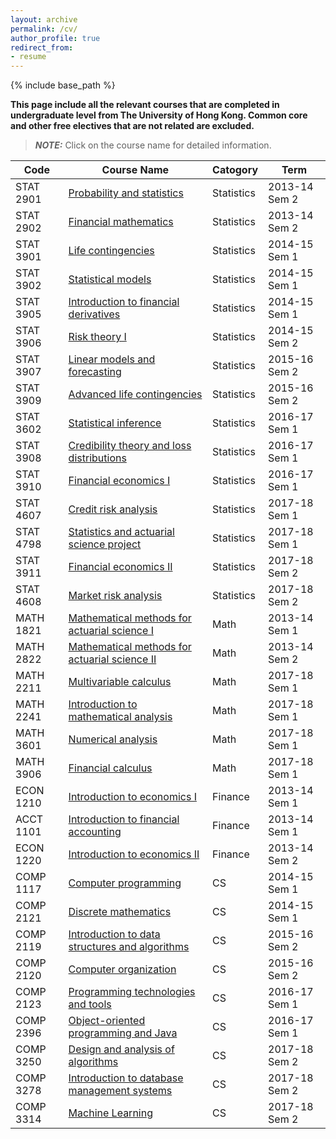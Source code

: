 ```yaml
---
layout: archive
permalink: /cv/
author_profile: true
redirect_from:
- resume
---
```

{% include base_path %}

**This page include all the relevant courses that are completed in undergraduate level from The University of Hong Kong. Common core and other free electives that are not related are excluded.**

> **_NOTE:_**  Click on the course name for detailed information.

| Code    | Course Name                                                                                                                             | Catogory    | Term          |
|-----------|---------------------------------------------------------------------------------------------------------------------------------------------|------------|---------------|
| STAT 2901 | [Probability and statistics](https://webapp.science.hku.hk/sr4/servlet/enquiry?Type=Course&course_code=STAT2901)                            | Statistics | 2013-14 Sem 2 |
| STAT 2902 | [Financial mathematics](https://webapp.science.hku.hk/sr4/servlet/enquiry?Type=Course&course_code=STAT2902)                                 | Statistics | 2013-14 Sem 2 |
| STAT 3901 | [Life contingencies](https://webapp.science.hku.hk/sr4/servlet/enquiry?Type=Course&course_code=STAT3901)                                    | Statistics | 2014-15 Sem 1 |
| STAT 3902 | [Statistical models](https://webapp.science.hku.hk/sr4/servlet/enquiry?Type=Course&course_code=STAT3902)                                    | Statistics | 2014-15 Sem 1 |
| STAT 3905 | [Introduction to financial derivatives](https://webapp.science.hku.hk/sr4/servlet/enquiry?Type=Course&course_code=STAT3905)                 | Statistics | 2014-15 Sem 1 |
| STAT 3906 | [Risk theory I](https://webapp.science.hku.hk/sr4/servlet/enquiry?Type=Course&course_code=STAT3906)                                         | Statistics | 2014-15 Sem 2 |
| STAT 3907 | [Linear models and forecasting](https://webapp.science.hku.hk/sr4/servlet/enquiry?Type=Course&course_code=STAT3907)                         | Statistics | 2015-16 Sem 2 |
| STAT 3909 | [Advanced life contingencies](https://webapp.science.hku.hk/sr4/servlet/enquiry?Type=Course&course_code=STAT3909)                           | Statistics | 2015-16 Sem 2 |
| STAT 3602 | [Statistical inference](https://webapp.science.hku.hk/sr4/servlet/enquiry?Type=Course&course_code=STAT3602)                                 | Statistics | 2016-17 Sem 1 |
| STAT 3908 | [Credibility theory and loss distributions](https://webapp.science.hku.hk/sr4/servlet/enquiry?Type=Course&course_code=STAT3908)             | Statistics | 2016-17 Sem 1 |
| STAT 3910 | [Financial economics I](https://webapp.science.hku.hk/sr4/servlet/enquiry?Type=Course&course_code=STAT3910)                                 | Statistics | 2016-17 Sem 1 |
| STAT 4607 | [Credit risk analysis](https://webapp.science.hku.hk/sr4/servlet/enquiry?Type=Course&course_code=STAT4607)                                  | Statistics | 2017-18 Sem 1 |
| STAT 4798 | [Statistics and actuarial science project](https://webapp.science.hku.hk/sr4/servlet/enquiry?Type=Course&course_code=STAT4798)              | Statistics | 2017-18 Sem 1 |
| STAT 3911 | [Financial economics II](https://webapp.science.hku.hk/sr4/servlet/enquiry?Type=Course&course_code=STAT3911)                                | Statistics | 2017-18 Sem 2 |
| STAT 4608 | [Market risk analysis](https://webapp.science.hku.hk/sr4/servlet/enquiry?Type=Course&course_code=STAT4608)                                  | Statistics | 2017-18 Sem 2 |
| MATH 1821 | [Mathematical methods for actuarial science I](https://webapp.science.hku.hk/sr4/servlet/enquiry?Type=Course&course_code=MATH1821)          | Math       | 2013-14 Sem 1 |
| MATH 2822 | [Mathematical methods for actuarial science II](https://webapp.science.hku.hk/sr4/servlet/enquiry?Type=Course&course_code=MATH2822)         | Math       | 2013-14 Sem 2 |
| MATH 2211 | [Multivariable calculus](https://webapp.science.hku.hk/sr4/servlet/enquiry?Type=Course&course_code=MATH2211)                                | Math       | 2017-18 Sem 1 |
| MATH 2241 | [Introduction to mathematical analysis](https://webapp.science.hku.hk/sr4/servlet/enquiry?Type=Course&course_code=MATH2241)                 | Math       | 2017-18 Sem 1 |
| MATH 3601 | [Numerical analysis](https://webapp.science.hku.hk/sr4/servlet/enquiry?Type=Course&course_code=MATH3601)                                    | Math       | 2017-18 Sem 1 |
| MATH 3906 | [Financial calculus](https://webapp.science.hku.hk/sr4/servlet/enquiry?Type=Course&course_code=MATH3906)                                    | Math       | 2017-18 Sem 1 |
| ECON 1210 | [Introduction to economics I](https://www.fbe.hku.hk/ug/f/course/73161/ECON1001_ECON1210%20Introductory%20Microeconomics.pdf)               | Finance    | 2013-14 Sem 1 |
| ACCT 1101 | [Introduction to financial accounting](https://www.fbe.hku.hk/ug/f/course/73541/ACCT1101A-N_Introduction%20to%20Financial%20Accounting.pdf) | Finance    | 2013-14 Sem 1 |
| ECON 1220 | [Introduction to economics II](https://www.fbe.hku.hk/ug/f/course/73169/ECON1002_ECON1220%20Introductory%20Macroeconomics.pdf)              | Finance    | 2013-14 Sem 2 |
| COMP 1117 | [Computer programming](https://www3.cs.hku.hk/programme/course_info.jsp?infile=2019/comp1117.html)                                          | CS         | 2014-15 Sem 1 |
| COMP 2121 | [Discrete mathematics](https://www3.cs.hku.hk/programme/course_info.jsp?infile=2019/comp2121.html)                                          | CS         | 2014-15 Sem 1 |
| COMP 2119 | [Introduction to data structures and algorithms](https://www3.cs.hku.hk/programme/course_info.jsp?infile=2019/comp2119.html)                | CS         | 2015-16 Sem 2 |
| COMP 2120 | [Computer organization](https://www3.cs.hku.hk/programme/course_info.jsp?infile=2019/comp2120.html)                                         | CS         | 2015-16 Sem 2 |
| COMP 2123 | [Programming technologies and tools](https://www3.cs.hku.hk/programme/course_info.jsp?infile=2019/comp2123.html)                            | CS         | 2016-17 Sem 1 |
| COMP 2396 | [Object-oriented programming and Java](https://www3.cs.hku.hk/programme/course_info.jsp?infile=2019/comp2396.html)                          | CS         | 2016-17 Sem 1 |
| COMP 3250 | [Design and analysis of algorithms](https://www3.cs.hku.hk/programme/course_info.jsp?infile=2019/comp3250.html)                             | CS         | 2017-18 Sem 2 |
| COMP 3278 | [Introduction to database management systems](https://www3.cs.hku.hk/programme/course_info.jsp?infile=2019/comp3278.html)                   | CS         | 2017-18 Sem 2 |
| COMP 3314 | [Machine Learning](https://www3.cs.hku.hk/programme/course_info.jsp?infile=2019/comp3314.html)                                              | CS         | 2017-18 Sem 2 |
